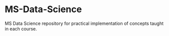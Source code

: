 # MS-Data-Science
MS Data Science repository for practical implementation of concepts taught in each course.
